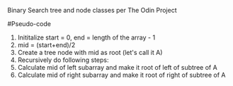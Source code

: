 Binary Search tree and node classes per The Odin Project

#Pseudo-code

1. Inititalize start = 0, end = length of the array - 1
2. mid = (start+end)/2
3. Create a tree node with mid as root (let's call it A)
4. Recursively do following steps:
5. Calculate mid of left subarray and make it root of left of subtree of A
6. Calculate mid of right subarray and make it root of right of subtree of A
